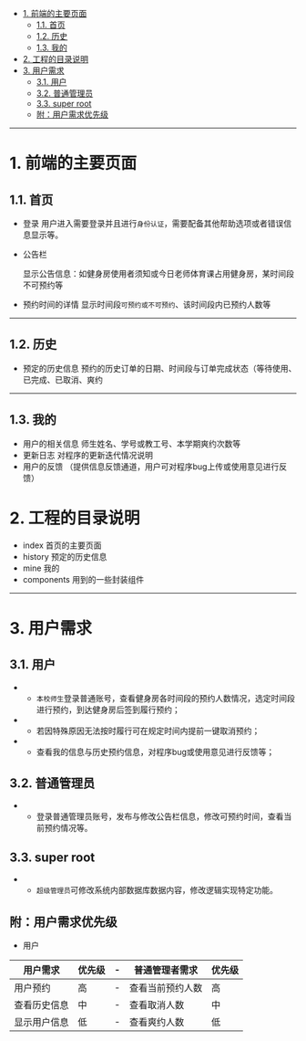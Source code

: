 
- [1. 前端的主要页面](#1-前端的主要页面)
  - [1.1. 首页](#11-首页)
  - [1.2. 历史](#12-历史)
  - [1.3. 我的](#13-我的)
- [2. 工程的目录说明](#2-工程的目录说明)
- [3. 用户需求](#3-用户需求)
  - [3.1. 用户](#31-用户)
  - [3.2. 普通管理员](#32-普通管理员)
  - [3.3. super root](#33-super-root)
  - [附：用户需求优先级](#附用户需求优先级)

*** 
# 1. 前端的主要页面
## 1.1. 首页

  * 登录
  用户进入需要登录并且进行`身份认证`，需要配备其他帮助选项或者错误信息显示等。

  * 公告栏
  
    显示公告信息：如健身房使用者须知或今日老师体育课占用健身房，某时间段不可预约等

  * 预约时间的详情
  显示时间段`可预约或不可预约`、该时间段内已预约人数等
  
  ---
## 1.2. 历史
* 预定的历史信息
  预约的历史订单的日期、时间段与订单完成状态（等待使用、已完成、已取消、爽约

***
## 1.3. 我的
* 用户的相关信息
  师生姓名、学号或教工号、本学期爽约次数等
* 更新日志
  对程序的更新迭代情况说明
* 用户的反馈
  （提供信息反馈通道，用户可对程序bug上传或使用意见进行反馈）


# 2. 工程的目录说明
* index  首页的主要页面
* history 预定的历史信息
* mine 我的
* components 用到的一些封装组件


*** 

# 3. 用户需求
## 3.1. 用户
 * * `本校师生`登录普通账号，查看健身房各时间段的预约人数情况，选定时间段进行预约，到达健身房后签到履行预约；
 * * 若因特殊原因无法按时履行可在规定时间内提前一键取消预约；
 * * 查看我的信息与历史预约信息，对程序bug或使用意见进行反馈等； 
## 3.2. 普通管理员
* * 登录普通管理员账号，发布与修改公告栏信息，修改可预约时间，查看当前预约情况等。
## 3.3. super root
* * `超级管理员`可修改系统内部数据库数据内容，修改逻辑实现特定功能。

## 附：用户需求优先级
* 用户
  
|用户需求|优先级|-|普通管理者需求|优先级|
|---|---|---  |---|---|
|用户预约|高   | - |查看当前预约人数|高|
|查看历史信息  |中|- |查看取消人数|中|
|显示用户信息  |低|-  |查看爽约人数|低|


  






  

